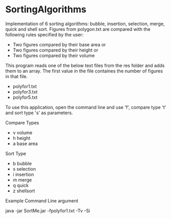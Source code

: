 # SortingAlgorithms

Implementation of 6 sorting algorithms: bubble, insertion, selection, merge, quick and shell sort.
Figures from polygon.txt are compared with the following rules specified by the user: 
  - Two figures compared by their base area or
  - Two figures compared by their height or
  - Two figures compared by their volume

This program reads one of the below text files from the res folder and adds them to an array. 
The first value in the file containes the number of figures in that file. 

  - polyfor1.txt
  - polyfor3.txt
  - polyfor5.txt

To use this application, open the command line and use 'f'<file name>, compare type 't' and sort type 's' as parameters.

Compare Types 
  - v volume
  - h height
  - a base area

Sort Type 
  - b bubble
  - s selection
  - i insertion
  - m merge
  - q quick
  - z shellsort

Example Command Line argument
  
java -jar SortMe.jar -fpolyfor1.txt -Tv -Si
